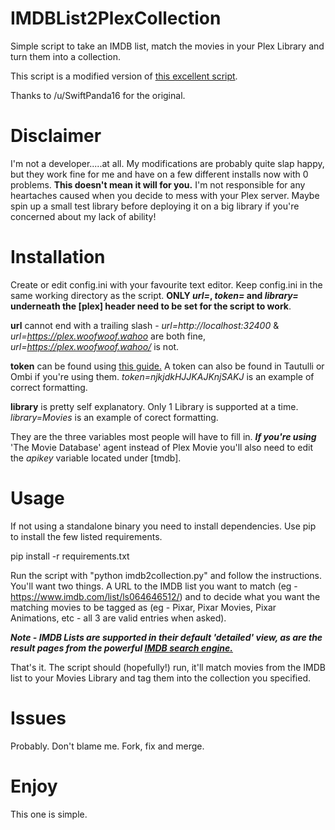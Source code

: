 # IMDBList2PlexCollection
Simple script to take an IMDB list, match the movies in your Plex Library and turn them into a collection.

This script is a modified version of [this excellent script](https://gist.github.com/JonnyWong16/f5b9af386ea58e19bf18c09f2681df23).

Thanks to /u/SwiftPanda16 for the original.

# Disclaimer
I'm not a developer.....at all. My modifications are probably quite slap happy, but they work fine for me and have on a few
different installs now with 0 problems. **This doesn't mean it will for you.** I'm not responsible for any heartaches caused when you
decide to mess with your Plex server. Maybe spin up a small test library before deploying it on a big library if you're concerned
about my lack of ability!

# Installation
Create or edit config.ini with your favourite text editor. Keep config.ini in the same working directory as the script.
**ONLY _url=_, _token=_ and _library=_ underneath the [plex] header need to be set for the script to work**.

**url** cannot end with a trailing slash - _url=http://localhost:32400_ & _url=https://plex.woofwoof.wahoo_ are both fine,
_url=https://plex.woofwoof.wahoo/_ is not.

**token** can be found using [this guide.](https://support.plex.tv/articles/204059436-finding-an-authentication-token-x-plex-token/)
A token can also be found in Tautulli or Ombi if you're using them. _token=njkjdkHJJKAJKnjSAKJ_ is an example of correct formatting.

**library** is pretty self explanatory. Only 1 Library is supported at a time. _library=Movies_ is an example of corect formatting.

They are the three variables most people will have to fill in. **_If you're using_** 'The Movie Database' agent instead of Plex Movie
you'll also need to edit the _apikey_ variable located under [tmdb].

# Usage
If not using a standalone binary you need to install dependencies. Use pip to install the few listed requirements.

pip install -r requirements.txt

Run the script with "python imdb2collection.py" and follow the instructions. You'll want two things. A URL to the IMDB list you want to match (eg - https://www.imdb.com/list/ls064646512/) and to decide what you want the matching movies to be tagged as
(eg - Pixar, Pixar Movies, Pixar Animations, etc - all 3 are valid entries when asked).

***Note - IMDB Lists are supported in their default 'detailed' view, as are the result pages from the powerful [IMDB search engine.](https://www.imdb.com/search/title/)***

That's it. The script should (hopefully!) run, it'll match movies from the IMDB list to your Movies Library and tag them into the
collection you specified.

# Issues
Probably. Don't blame me. Fork, fix and merge.

# Enjoy
This one is simple.
